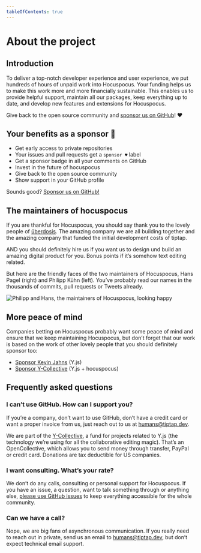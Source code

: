 ```yaml
---
tableOfContents: true
---
```


# About the project

## Introduction
To deliver a top-notch developer experience and user experience, we put hundreds of hours of unpaid work into Hocuspocus. Your funding helps us to make this work more and more financially sustainable. This enables us to provide helpful support, maintain all our packages, keep everything up to date, and develop new features and extensions for Hocuspocus.

Give back to the open source community and [sponsor us on GitHub](https://github.com/sponsors/ueberdosis)! ♥

## Your benefits as a sponsor 💖
* Get early access to private repositories
* Your issues and pull requests get a `sponsor ♥` label
* Get a sponsor badge in all your comments on GitHub
* Invest in the future of hocuspocus
* Give back to the open source community
* Show support in your GitHub profile

Sounds good? [Sponsor us on GitHub!](https://github.com/sponsors/ueberdosis)

## The maintainers of hocuspocus
If you are thankful for Hocuspocus, you should say thank you to the lovely people of [überdosis](https://ueberdosis.io). The amazing company we are all building together and the amazing company that funded the initial development costs of tiptap.

AND you should definitely hire us if you want us to design und build an amazing digital product for you. Bonus points if it’s somehow text editing related.

But here are the friendly faces of the two maintainers of Hocuspocus, Hans Pagel (right) and Philipp Kühn (left). You’ve probably read our names in the thousands of commits, pull requests or Tweets already.

![Philipp and Hans, the maintainers of Hocuspocus, looking happy](/philipp-and-hans.jpg)

## More peace of mind
Companies betting on Hocuspocus probably want some peace of mind and ensure that we keep maintaining Hocuspocus, but don’t forget that our work is based on the work of other lovely people that you should definitely sponsor too:

* [Sponsor Kevin Jahns](https://github.com/sponsors/dmonad) (Y.js)
* [Sponsor Y-Collective](https://opencollective.com/y-collective) (Y.js + hocuspocus)

## Frequently asked questions

### I can’t use GitHub. How can I support you?
If you’re a company, don’t want to use GitHub, don’t have a credit card or want a proper invoice from us, just reach out to us at [humans@tiptap.dev](mailto:humans@tiptap.dev).

We are part of the [Y-Collective](https://opencollective.com/y-collective), a fund for projects related to Y.js (the technology we’re using for all the collaborative editing magic). That’s an OpenCollective, which allows you to send money through transfer, PayPal or credit card. Donations are tax deductible for US companies.

### I want consulting. What’s your rate?
We don’t do any calls, consulting or personal support for Hocuspocus. If you have an issue, a question, want to talk something through or anything else, [please use GitHub issues](https://github.com/ueberdosis/hocuspocus/issues) to keep everything accessible for the whole community.

### Can we have a call?
Nope, we are big fans of asynchronous communication. If you really need to reach out in private, send us an email to [humans@tiptap.dev](mailto:humans@tiptap.dev), but don’t expect technical email support.

